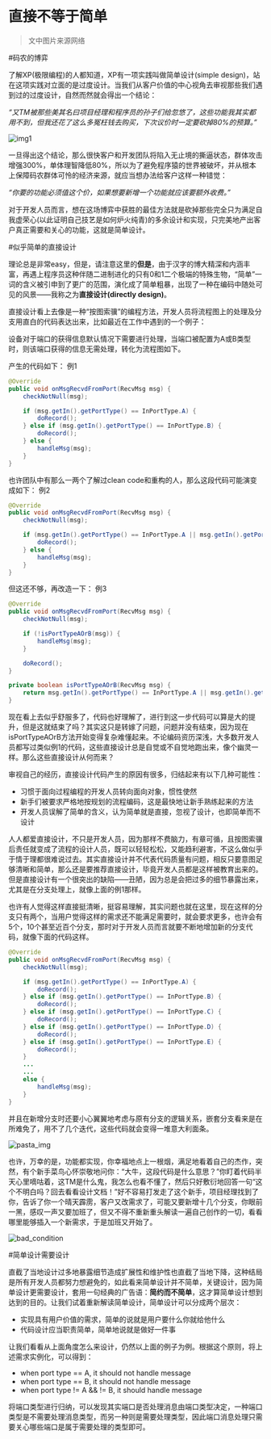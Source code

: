 直接不等于简单
==============

>文中图片来源网络

#码农的博弈

了解XP(极限编程)的人都知道，XP有一项实践叫做简单设计(simple design)，站在这项实践对立面的是过度设计。当我们从客户价值的中心视角去审视那些我们遇到过的过度设计，自然而然就会得出一个结论：

*“又TM被那些美其名曰项目经理和程序员的孙子们给忽悠了，这些功能我其实都用不到，但我还花了这么多冤枉钱去购买，下次议价时一定要砍掉80%的预算。”*

![img1](http://ano.lolcathost.org/pics/pcartoon1.jpg)

一旦得出这个结论，那么很快客户和开发团队将陷入无止境的撕逼状态，群体攻击增强300%，单体理智降低80%，所以为了避免程序猿的世界被破坏，并从根本上保障码农群体可怜的经济来源，就应当想办法给客户这样一种错觉：

*“你要的功能必须值这个价，如果想要新增一个功能就应该要额外收费。”*

对于开发人员而言，想在这场博弈中获胜的最佳方法就是砍掉那些完全只为满足自我虚荣心(以此证明自己技艺是如何炉火纯青)的多余设计和实现，只完美地产出客户真正需要和关心的功能，这就是简单设计。

#似乎简单的直接设计

理论总是非常easy，但是，请注意这里的**但是**，由于汉字的博大精深和内涵丰富，再遇上程序员这种伴随二进制进化的只有0和1二个极端的特殊生物，“简单”一词的含义被引申到了更广的范围，演化成了简单粗暴，出现了一种在编码中随处可见的风景——我称之为**直接设计(directly design)**。

直接设计看上去像是一种“按图索骥”的编程方法，开发人员将流程图上的处理及分支用直白的代码表达出来，比如最近在工作中遇到的一个例子：

设备对于端口的获得信息默认情况下需要进行处理，当端口被配置为A或B类型时，则该端口获得的信息无需处理，转化为流程图如下。


产生的代码如下：
例1
```java
@Override
public void onMsgRecvdFromPort(RecvMsg msg) {
    checkNotNull(msg);

    if (msg.getIn().getPortType() == InPortType.A) {
        doRecord();
    } else if (msg.getIn().getPortType() == InPortType.B) {
        doRecord();
    } else {
        handleMsg(msg);
    }
}
```
也许团队中有那么一两个了解过clean code和重构的人，那么这段代码可能演变成如下：
例2
```java
@Override
public void onMsgRecvdFromPort(RecvMsg msg) {
    checkNotNull(msg);

    if (msg.getIn().getPortType() == InPortType.A || msg.getIn().getPortType() == InPortType.B) {
        doRecord();
    } else {
        handleMsg(msg);
    }
}
```
但这还不够，再改造一下：
例3
```java
@Override
public void onMsgRecvdFromPort(RecvMsg msg) {
    checkNotNull(msg);

    if (!isPortTypeAOrB(msg)) {
        handleMsg(msg);
    }

    doRecord();
}

private boolean isPortTypeAOrB(RecvMsg msg) {
    return msg.getIn().getPortType() == InPortType.A || msg.getIn().getPortType() == InPortType.B;
}
```
现在看上去似乎舒服多了，代码也好理解了，进行到这一步代码可以算是大的提升，但是这就结束了吗？其实这只是转嫁了问题，问题并没有结束，因为现在isPortTypeAOrB方法开始变得复杂难懂起来。不论编码资历深浅，大多数开发人员都写过类似例1的代码，这些直接设计总是自觉或不自觉地跑出来，像个幽灵一样。那么这些直接设计从何而来？

审视自己的经历，直接设计代码产生的原因有很多，归结起来有以下几种可能性：

- 习惯于面向过程编程的开发人员转向面向对象，惯性使然
- 新手们被要求严格地按规划的流程编码，这是最快地让新手熟练起来的方法
- 开发人员误解了简单的含义，认为简单就是直接，忽视了设计，也即简单而不设计

人人都爱直接设计，不只是开发人员，因为那样不费脑力，有章可循，且按图索骥后责任就变成了流程的设计人员，既可以轻轻松松，又能趋利避害，不这么做似乎于情于理都很难说过去。其实直接设计并不代表代码质量有问题，相反只要意图足够清晰和简单，那么还是要推荐直接设计，毕竟开发人员都是这样被教育出来的。但是直接设计有一个很突出的缺陷——丑陋，因为总是会把过多的细节暴露出来，尤其是在分支处理上，就像上面的例1那样。

也许有人觉得这样直接挺清晰，挺容易理解，其实问题也就在这里，现在这样的分支只有两个，当用户觉得这样的需求还不能满足需要时，就会要求更多，也许会有5个，10个甚至近百个分支，那时对于开发人员而言就要不断地增加新的分支代码，就像下面的代码这样。
```java
@Override
public void onMsgRecvdFromPort(RecvMsg msg) {
    checkNotNull(msg);

    if (msg.getIn().getPortType() == InPortType.A) {
        doRecord();
    } else if (msg.getIn().getPortType() == InPortType.B) {
        doRecord();
    } else if (msg.getIn().getPortType() == InPortType.C) {
        doRecord();
    } else if (msg.getIn().getPortType() == InPortType.D) {
        doRecord();
    } else if (msg.getIn().getPortType() == InPortType.E) {
        doRecord();
    } 
    ...
    ...
    else {
        handleMsg(msg);
    }
}
```
并且在新增分支时还要小心翼翼地考虑与原有分支的逻辑关系，嵌套分支看来是在所难免了，用不了几个迭代，这些代码就会变得一堆意大利面条。

![pasta_img](http://richkeycafe.com/UploadFile/201142631318888.jpg)

也许，万幸的是，功能都实现，你幸福地点上一根烟，满足地看着自己的杰作，突然，有个新手菜鸟心怀崇敬地问你：“大牛，这段代码是什么意思？”你盯着代码半天心里嘀咕着，这TM是什么鬼，我怎么也看不懂了，然后只好敷衍地回答一句“这个不明白吗？回去看看设计文档！”好不容易打发走了这个新手，项目经理找到了你，告诉了你一个晴天霹雳，客户又改需求了，可能又要新增十几个分支，你眼前一黑，感叹一声又要加班了，但又不得不重新重头解读一遍自己创作的一切，看看哪里能够插入一个新需求，于是加班又开始了。

![bad_condition](http://hackles.org/strips/cartoon75.png)

#简单设计需要设计

直截了当地设计过多地暴露细节造成扩展性和维护性也直截了当地下降，这种结局是所有开发人员都努力想避免的，如此看来简单设计并不简单，关键设计，因为简单设计更需要设计，套用一句经典的广告语：**简约而不简单**，这才算简单设计想到达到的目的。让我们试着重新解读简单设计，简单设计可以分成两个层次：

- 实现具有用户价值的需求，简单的说就是用户要什么你就给他什么
- 代码设计应当职责简单，简单地说就是做好一件事

让我们看看从上面角度怎么来设计，仍然以上面的例子为例。根据这个原则，将上述需求实例化，可以得到：

- when port type == A, it should not handle message
- when port type == B, it should not handle message
- when port type != A && != B, it should handle message

将端口类型进行归纳，可以发现其实端口是否处理消息由端口类型决定，一种端口类型是不需要处理消息类型，而另一种则是需要处理类型，因此端口消息处理只需要关心哪些端口是属于需要处理的类型即可。

